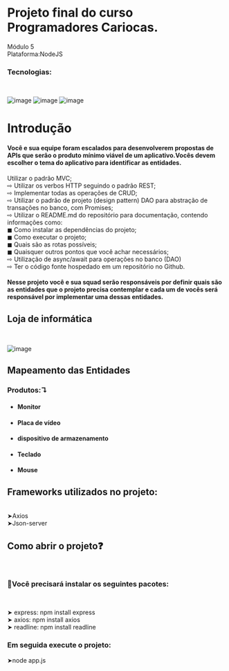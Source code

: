 # Projeto final do curso Programadores Cariocas.<br> 
Módulo 5<br> 
Plataforma:NodeJS<br>
<h3>Tecnologias:</h3><br> 

![image](https://user-images.githubusercontent.com/56053290/216841004-198317c1-cd02-4caa-9f08-40492a54bbde.png)
![image](https://user-images.githubusercontent.com/56053290/216841015-6fce6cf2-8369-41af-b715-d3760249c5e9.png)
![image](https://user-images.githubusercontent.com/56053290/216841119-36c482d3-5c2a-4bb8-b0c4-21b8a7b74531.png)

<h1>Introdução</h1>

<h4>Você e sua equipe foram escalados para desenvolverem
propostas de APIs que serão o produto mínimo viável de um
aplicativo.Vocês devem escolher o tema do aplicativo para
identificar as entidades.</h4>

Utilizar o padrão MVC;<br>
⇨ Utilizar os verbos HTTP seguindo o padrão REST;<br>
⇨ Implementar todas as operações de CRUD;<br>
⇨ Utilizar o padrão de projeto (design pattern) DAO para abstração de transações no banco, com Promises;<br>
⇨ Utilizar o README.md do repositório para documentação, contendo informações como:<br>
◼ Como instalar as dependências do projeto;<br>
◼ Como executar o projeto;<br>
◼ Quais são as rotas possíveis;<br>
◼ Quaisquer outros pontos que você achar necessários;<br>
⇨ Utilização de async/await para operações no banco (DAO)<br>
⇨ Ter o código fonte hospedado em um repositório no Github.<br>

<h4>Nesse projeto você e sua squad serão responsáveis por
definir quais são as entidades que o projeto precisa
contemplar e cada um de vocês será responsável por
implementar uma dessas entidades.</h4>

<h2>Loja de informática</h2><br>

![image](https://user-images.githubusercontent.com/56053290/216841605-304112c1-3aa1-481b-8544-ef54a783f10e.png)

<h2>Mapeamento das Entidades</h2>
<h3>Produtos:↴</h3>

- <h4>Monitor</h4>
- <h4>Placa de vídeo</h4>
- <h4>dispositivo de armazenamento
- <h4>Teclado</h4>
- <h4>Mouse</h4>  

<h2>Frameworks utilizados no projeto:</h2><br>
 ➤Axios<br>➤Json-server

<h2>Como abrir o projeto❓</h2><br>
<h3>🧩Você precisará instalar os seguintes pacotes:</h3><br>

➤ express: npm install express<br>
➤ axios: npm install axios<br>
➤ readline: npm install readline

<h3>Em seguida execute o projeto:</h3>
➤node app.js
